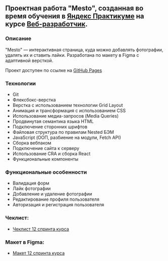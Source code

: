 ## Проектная работа "Mesto", созданная во время обучения в [Яндекс Практикуме](https://practicum.yandex.ru/) на курсе [Веб-разработчик](https://practicum.yandex.ru/web/). 

### Описание
"Mesto" — интерактивная страница, куда можно добавлять фотографии, удалять их и ставить лайки. Разработана по макету в Figma с адаптивной версткой.

Проект доступен по ссылке на [GitHub Pages](https://vadimbykov0.github.io/react-mesto-auth/)

### Технологии
* Git
* Флексбокс-верстка
* Верстка с использованием технологии Grid Layout
* Анимация и трансформация с использованием CSS
* Использование медиа-запросов (Media Queries) 
* Продвинутая семантика языка HTML
* Подключение сторонних шрифтов
* Файловая структура по правилам Nested БЭМ
* JavaScript (ООП, разбиение на модули, Fetch API)
* Сборка вебпаком
* Подключение сайта к серверу
* Использование CRA и сборка React
* Функциональные компоненты

### Функциональные особенности
* Валидация форм
* Лайк фотографии
* Добавление и удаление фотографии
* Редактирование профиля пользователя
* Авторизация и регистрация пользователя

### Чеклист:
* [Чеклист 12 спринта курса](https://code.s3.yandex.net/web-developer/checklists-pdf/new-program/checklist-12.pdf)

### Макет в Figma:
* [Макет 12 спринта курса](https://www.figma.com/file/5H3gsn5lIGPwzBPby9jAOo/JavaScript.-Sprint-12)
